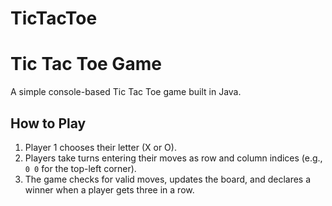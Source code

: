 # TicTacToe
# Tic Tac Toe Game

A simple console-based Tic Tac Toe game built in Java.

## How to Play

1. Player 1 chooses their letter (X or O).
2. Players take turns entering their moves as row and column indices (e.g., `0 0` for the top-left corner).
3. The game checks for valid moves, updates the board, and declares a winner when a player gets three in a row.


